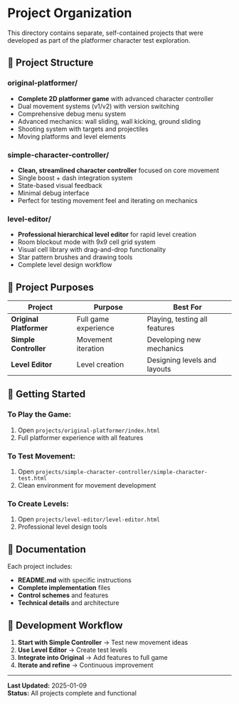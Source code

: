 # Project Organization

This directory contains separate, self-contained projects that were developed as part of the platformer character test exploration.

## 📁 **Project Structure**

### **original-platformer/**
- **Complete 2D platformer game** with advanced character controller
- Dual movement systems (v1/v2) with version switching
- Comprehensive debug menu system
- Advanced mechanics: wall sliding, wall kicking, ground sliding
- Shooting system with targets and projectiles
- Moving platforms and level elements

### **simple-character-controller/**
- **Clean, streamlined character controller** focused on core movement
- Single boost + dash integration system
- State-based visual feedback
- Minimal debug interface
- Perfect for testing movement feel and iterating on mechanics

### **level-editor/**
- **Professional hierarchical level editor** for rapid level creation
- Room blockout mode with 9x9 cell grid system
- Visual cell library with drag-and-drop functionality
- Star pattern brushes and drawing tools
- Complete level design workflow

## 🎯 **Project Purposes**

| Project | Purpose | Best For |
|---------|---------|----------|
| **Original Platformer** | Full game experience | Playing, testing all features |
| **Simple Controller** | Movement iteration | Developing new mechanics |
| **Level Editor** | Level creation | Designing levels and layouts |

## 🚀 **Getting Started**

### **To Play the Game:**
1. Open `projects/original-platformer/index.html`
2. Full platformer experience with all features

### **To Test Movement:**
1. Open `projects/simple-character-controller/simple-character-test.html`
2. Clean environment for movement development

### **To Create Levels:**
1. Open `projects/level-editor/level-editor.html`
2. Professional level design tools

## 📝 **Documentation**

Each project includes:
- **README.md** with specific instructions
- **Complete implementation** files
- **Control schemes** and features
- **Technical details** and architecture

## 🔄 **Development Workflow**

1. **Start with Simple Controller** → Test new movement ideas
2. **Use Level Editor** → Create test levels
3. **Integrate into Original** → Add features to full game
4. **Iterate and refine** → Continuous improvement

---

**Last Updated:** 2025-01-09  
**Status:** All projects complete and functional
